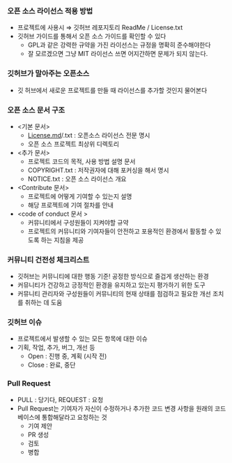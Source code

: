 ### 오픈 소스 라이선스 적용 방법

- 프로젝트에 사용시 ⇒ 깃허브 레포지토리 ReadMe / License.txt
- 깃허브 가이드를 통해서 오픈 소스 가이드를 확인할 수 있다
    - GPL과 같은 강력한 규약을 가진 라이선스는 규정을 명확히 준수해야한다
    - 잘 모르겠으면 그냥 MIT 라이선스 쓰면 어지간하면 문제가 되지 않는다.

### 깃허브가 말아주는 오픈소스

- 깃 허브에서 새로운 프로젝트를 만들 때 라이선스를 추가할 것인지 물어본다

### 오픈 소스 문서 구조

- <기본 문서>
    - [License.md](http://License.md)/.txt : 오픈소스 라이선스 전문 명시
    - 오픈 소스 프로젝트 최상위 디렉토리
- <추가 문서>
    - 프로젝트 코드의 목적, 사용 방법 설명 문서
    - COPYRIGHT.txt : 저작권자에 대해 포커싱을 해서 명시
    - NOTICE.txt : 오픈 소스 라이선스 개요
- <Contribute 문서>
    - 프로젝트에 어떻게 기여할 수 있는지 설명
    - 해당 프로젝트에 기여 절차를 안내
- <code of conduct 문서 >
    - 커뮤니티에서 구성원들이 지켜야할 규약
    - 프로젝트의 커뮤니티와 기여자들이 안전하고 포용적인 환경에서 활동할 수 있도록 하는 지침을 제공

### 커뮤니티 건전성 체크리스트

- 깃허브는 커뮤니티에 대한 행동 기준! 공정한 방식으로 즐겁게 생산하는 환경
- 커뮤니티가 건강하고 긍정적인 환경을 유지하고 있는지 평가하기 위한 도구
- 커뮤니티 관리자와 구성원들이 커뮤니티의 현재 상태를 점검하고 필요한 개선 조치를 취하는 데 도움

### 깃허브 이슈

- 프로젝트에서 발생할 수 있는 모든 항목에 대한 이슈
- 기획, 작업, 추가, 버그, 개선 등
    - Open : 진행 중, 계획 (시작 전)
    - Close : 완료, 중단

### Pull Request

- PULL : 당기다, REQUEST : 요청
- Pull Request는 기여자가 자신이 수정하거나 추가한 코드 변경 사항을 원래의 코드 베이스에 통합해달라고 요청하는 것
    - 기여 제안
    - PR 생성
    - 검토
    - 병합